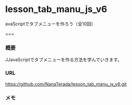 # lesson_tab_manu_js_v6


avaScriptでタブメニューを作ろう（全10回）

===

### 概要
JJavaScriptでタブメニューを作る方法を学んでいきます。

### URL
https://github.com/NanaTerada/lesson_tab_manu_js_v6.git

### メモ
